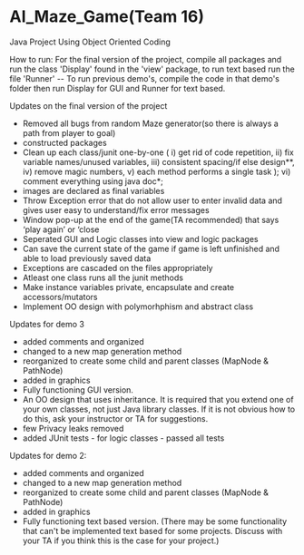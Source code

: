 # AI_Maze_Game(Team 16)
Java Project Using Object Oriented Coding

How to run: For the final version of the project, compile all packages and run the class 'Display' found in the 'view' package, to run text based run the file 'Runner' 
-- To run previous demo's, compile the code in that demo's folder then run Display for GUI and Runner for text based.

Updates on the final version of the project
  - Removed all bugs from random Maze generator(so there is always a path from player to goal)
  - constructed packages 
  -  Clean up each class/junit one-by-one (
      i) get rid of code repetition,
      ii) fix variable names/unused variables,
      iii) consistent spacing/if else design**, 
      iv) remove magic numbers, 
      v) each method performs a single task );
      vi) comment everything using java doc*; 
   - images are declared as final variables 
   - Throw Exception error that do not allow user to enter invalid data and gives user easy to understand/fix error messages
   - Window pop-up at the end of the game(TA recommended) that says ‘play again’ or ‘close
   - Seperated GUI and Logic classes into view and logic packages
   - Can save the current state of the game if game is left unfinished and able to load previously saved data 
   - Exceptions are cascaded on the files appropriately
   - Atleast one class runs all the junit methods
   - Make instance variables private, encapsulate and create accessors/mutators 
   - Implement OO design with polymorhphism and abstract class 

 Updates for demo 3
  - added comments and organized
  - changed to a new map generation method
  - reorganized to create some child and parent classes (MapNode & PathNode)
  - added in graphics
  - Fully functioning GUI version.
  - An OO design that uses inheritance.  It is required that you extend one of your own classes, not just Java library classes.  If it is not obvious how to do this, ask your instructor or TA for suggestions.
  - few Privacy leaks removed 
  -  added JUnit tests - for logic classes - passed all tests

 Updates for demo 2:
- added comments and organized
- changed to a new map generation method
- reorganized to create some child and parent classes (MapNode & PathNode)
- added in graphics
- Fully functioning text based version.  (There may be some functionality that can't be implemented text based for some projects.  Discuss with your TA if you think this is the case for your project.)


